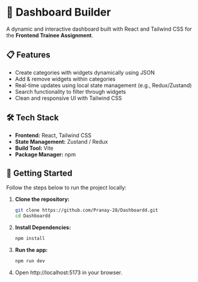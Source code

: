 # 🧩 Dashboard Builder

A dynamic and interactive dashboard built with React and Tailwind CSS for the **Frontend Trainee Assignment**.

## 📋 Features

- Create categories with widgets dynamically using JSON
- Add & remove widgets within categories
- Real-time updates using local state management (e.g., Redux/Zustand)
- Search functionality to filter through widgets
- Clean and responsive UI with Tailwind CSS

## 🛠️ Tech Stack

- **Frontend:** React, Tailwind CSS
- **State Management:** Zustand / Redux
- **Build Tool:** Vite
- **Package Manager:** npm

## 🚀 Getting Started

Follow the steps below to run the project locally:

1. **Clone the repository:**
   ```bash
   git clone https://github.com/Pranay-28/Dashboardd.git
   cd Dashboardd
2. **Install Dependencies:**
   ```bash
   npm install

3. **Run the app:**
   ```bash
   npm run dev
4. Open http://localhost:5173 in your browser.      
   
